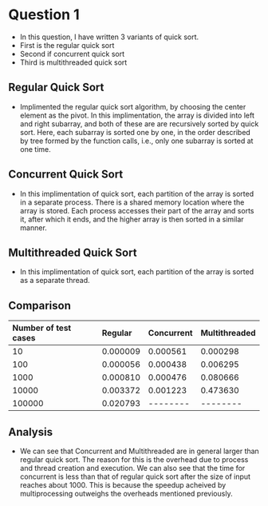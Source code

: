 # Question 1

- In this question, I have written 3 variants of quick sort.
- First is the regular quick sort
- Second if concurrent quick sort
- Third is multithreaded quick sort

## Regular Quick Sort

- Implimented the regular quick sort algorithm, by choosing the center element as the pivot. In this implimentation, the array is divided into left and right subarray, and both of these are are recursively sorted by quick sort. Here, each subarray is sorted one by one, in the order described by tree formed by the function calls, i.e., only one subarray is sorted at one time.

## Concurrent Quick Sort

- In this implimentation of quick sort, each partition of the array is sorted in a separate process. There is a shared memory location where the array is stored. Each process accesses their part of the array and sorts it, after which it ends, and the higher array is then sorted in a similar manner.

## Multithreaded Quick Sort

- In this implimentation of quick sort, each partition of the array is sorted as a separate thread.

## Comparison

| Number of test cases | Regular | Concurrent | Multithreaded |
|:---------------------|:--------|:-----------|:--------------|
|10                    |0.000009 |0.000561    |0.000298       |
|100                   |0.000056 |0.000438    |0.006295       |
|1000                  |0.000810 |0.000476    |0.080666       |
|10000                 |0.003372 |0.001223    |0.473630       |
|100000                |0.020793 |--------    |--------       |

## Analysis

- We can see that Concurrent and Multithreaded are in general larger than regular quick sort. The reason for this is the overhead due to process and thread creation and execution. We can also see that the time for concurrent is less than that of regular quick sort after the size of input reaches about 1000. This is because the speedup acheived by multiprocessing outweighs the overheads mentioned previously.
